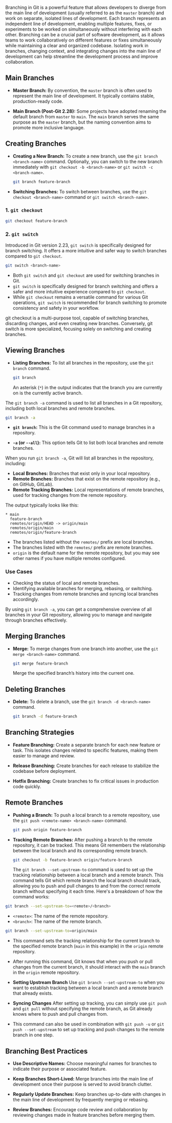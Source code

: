 Branching in Git is a powerful feature that allows developers to diverge from the main line of development (usually referred to as the `master` branch) and work on separate, isolated lines of development. Each branch represents an independent line of development, enabling multiple features, fixes, or experiments to be worked on simultaneously without interfering with each other. Branching can be a crucial part of software development, as it allows teams to work collaboratively on different features or fixes simultaneously while maintaining a clear and organized codebase. Isolating work in branches, changing context, and integrating changes into the main line of development can help streamline the development process and improve collaboration.

## **Main Branches**

- **Master Branch:** By convention, the `master` branch is often used to represent the main line of development. It typically contains stable, production-ready code.

- **Main Branch (Post-Git 2.28):** Some projects have adopted renaming the default branch from `master` to `main`. The `main` branch serves the same purpose as the `master` branch, but the naming convention aims to promote more inclusive language.

## **Creating Branches**

- **Creating a New Branch:** To create a new branch, use the `git branch <branch-name>` command. Optionally, you can switch to the new branch immediately with `git checkout -b <branch-name>` or `git switch -c <branch-name>`.

  ```bash
  git branch feature-branch
  ```

- **Switching Branches:** To switch between branches, use the `git checkout <branch-name>` command or `git switch <branch-name>`.

### 1. **`git checkout`**

  ```bash
  git checkout feature-branch
  ```


### 2. **`git switch`**
 Introduced in Git version 2.23, `git switch` is specifically designed for branch switching. It offers a more intuitive and safer way to switch branches compared to `git checkout`.
  
  ```bash
  git switch <branch-name>
  ```

- Both `git switch` and `git checkout` are used for switching branches in Git.
- `git switch` is specifically designed for branch switching and offers a safer and more intuitive experience compared to `git checkout`.
- While `git checkout` remains a versatile command for various Git operations, `git switch` is recommended for branch switching to promote consistency and safety in your workflow.

 git checkout is a multi-purpose tool, capable of switching branches, discarding changes, and even creating new branches. Conversely, git switch is more specialized, focusing solely on switching and creating branches.

## **Viewing Branches**

- **Listing Branches:** To list all branches in the repository, use the `git branch` command.

  ```bash
  git branch
  ```
  An asterisk (`*`) in the output indicates that the branch you are currently on is the currently active branch.

The `git branch -a` command is used to list all branches in a Git repository, including both local branches and remote branches.

```bash
git branch -a
```

- **`git branch`:** This is the Git command used to manage branches in a repository.

- **`-a` (or `--all`):** This option tells Git to list both local branches and remote branches.

When you run `git branch -a`, Git will list all branches in the repository, including:

- **Local Branches:** Branches that exist only in your local repository.
- **Remote Branches:** Branches that exist on the remote repository (e.g., on GitHub, GitLab).
- **Remote Tracking Branches:** Local representations of remote branches, used for tracking changes from the remote repository.

The output typically looks like this:

```plaintext
* main
  feature-branch
  remotes/origin/HEAD -> origin/main
  remotes/origin/main
  remotes/origin/feature-branch
```

- The branches listed without the `remotes/` prefix are local branches.
- The branches listed with the `remotes/` prefix are remote branches.
- `origin` is the default name for the remote repository, but you may see other names if you have multiple remotes configured.

### Use Cases

- Checking the status of local and remote branches.
- Identifying available branches for merging, rebasing, or switching.
- Tracking changes from remote branches and syncing local branches accordingly.

By using `git branch -a`, you can get a comprehensive overview of all branches in your Git repository, allowing you to manage and navigate through branches effectively.

## **Merging Branches**

- **Merge:** To merge changes from one branch into another, use the `git merge <branch-name>` command.

  ```bash
  git merge feature-branch
  ```
  Merge the specified branch’s history into the current one.

## **Deleting Branches**

- **Delete:** To delete a branch, use the `git branch -d <branch-name>` command.

  ```bash
  git branch -d feature-branch
  ```

## **Branching Strategies**

- **Feature Branching:** Create a separate branch for each new feature or task. This isolates changes related to specific features, making them easier to manage and review.

- **Release Branching:** Create branches for each release to stabilize the codebase before deployment.

- **Hotfix Branching:** Create branches to fix critical issues in production code quickly.

## **Remote Branches**

- **Pushing a Branch:** To push a local branch to a remote repository, use the `git push <remote-name> <branch-name>` command.

  ```bash
  git push origin feature-branch
  ```

- **Tracking Remote Branches:** After pushing a branch to the remote repository, it can be tracked. This means Git remembers the relationship between the local branch and its corresponding remote branch.

  ```bash
  git checkout -b feature-branch origin/feature-branch
  ```

  The `git branch --set-upstream-to` command is used to set up the tracking relationship between a local branch and a remote branch. This command tells Git which remote branch the local branch should track, allowing you to push and pull changes to and from the correct remote branch without specifying it each time. Here's a breakdown of how the command works:

```bash
git branch --set-upstream-to=<remote>/<branch>
```

- `<remote>`: The name of the remote repository.
- `<branch>`: The name of the remote branch.


```bash
git branch --set-upstream-to=origin/main
```

- This command sets the tracking relationship for the current branch to the specified remote branch (`main` in this example) in the `origin` remote repository.
- After running this command, Git knows that when you push or pull changes from the current branch, it should interact with the `main` branch in the `origin` remote repository.

- **Setting Upstream Branch** Use `git branch --set-upstream-to` when you want to establish tracking between a local branch and a remote branch that already exists.
- **Syncing Changes** After setting up tracking, you can simply use `git push` and `git pull` without specifying the remote branch, as Git already knows where to push and pull changes from.

- This command can also be used in combination with `git push -u` or `git push --set-upstream` to set up tracking and push changes to the remote branch in one step.

## **Branching Best Practices**

- **Use Descriptive Names:** Choose meaningful names for branches to indicate their purpose or associated feature.

- **Keep Branches Short-Lived:** Merge branches into the main line of development once their purpose is served to avoid branch clutter.

- **Regularly Update Branches:** Keep branches up-to-date with changes in the main line of development by frequently merging or rebasing.

- **Review Branches:** Encourage code review and collaboration by reviewing changes made in feature branches before merging them.